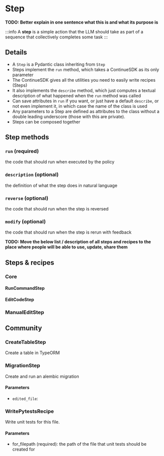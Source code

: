 # Step

**TODO: Better explain in one sentence what this is and what its purpose is**

:::info
A **step** is a simple action that the LLM should take as part of a sequence that collectively completes some task
:::

## Details

- A `Step` is a Pydantic class inheriting from `Step`
- Steps implement the `run` method, which takes a ContinueSDK as its only parameter
- The ContinueSDK gives all the utilities you need to easily write recipes (Steps)
- It also implements the `describe` method, which just computes a textual description of what happened when the `run` method was called
- Can save attributes in `run` if you want, or just have a default `describe`, or not even implement it, in which case the name of the class is used
- Any parameters to a Step are defined as attributes to the class without a double leading underscore (those with this are private).
- Steps can be composed together

## Step methods

### `run` (required)

the code that should run when executed by the policy

### `description` (optional)

the definition of what the step does in natural language

### `reverse` (optional)

the code that should run when the step is reversed

### `modify` (optional)

the code that should run when the step is rerun with feedback

**TODO: Move the below list / description of all steps and recipes to the place where people will be able to use, update, share them**

## Steps & recipes

### Core

#### RunCommandStep

#### EditCodeStep

### ManualEditStep

## Community

### CreateTableStep

Create a table in TypeORM

### MigrationStep

Create and run an alembic migration

#### Parameters

- `edited_file`:

### WritePytestsRecipe

Write unit tests for this file.

#### Parameters

- for_filepath (required): the path of the file that unit tests should be created for
